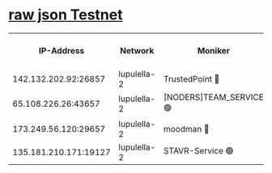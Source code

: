 [raw json Testnet](https://rpc-check.jaclalt.stavr.tech/jaclalt/rpc-jaclalt-result.json)
=

<table><tr><th>IP-Address</th><th>Network</th><th>Moniker</th><th>Latest Block Height</th><th>Earliest Block Height</th><th>Catching Up</th><th>Tx Index</th><th>Voting Power</th><th>Scan Time</th></tr><tr><td>142.132.202.92:26857</td><td>lupulella-2</td><td>TrustedPoint 🔴</td><td>6881843</td><td>6282001</td><td>False</td><td>off</td><td>5</td><td>2024-02-28T21:32:07.513310149UTC</td></tr><tr><td>65.108.226.26:43657</td><td>lupulella-2</td><td>[NODERS]TEAM_SERVICE 🟢</td><td>6881843</td><td>6282001</td><td>False</td><td>on</td><td>0</td><td>2024-02-28T21:32:07.845926956UTC</td></tr><tr><td>173.249.56.120:29657</td><td>lupulella-2</td><td>moodman 🔴</td><td>6881843</td><td>6781843</td><td>False</td><td>off</td><td>1075134</td><td>2024-02-28T21:32:07.229073123UTC</td></tr><tr><td>135.181.210.171:19127</td><td>lupulella-2</td><td>STAVR-Service 🟢</td><td>6881841</td><td>6881001</td><td>False</td><td>on</td><td>0</td><td>2024-02-28T21:31:58.494120383UTC</td></tr></table>
